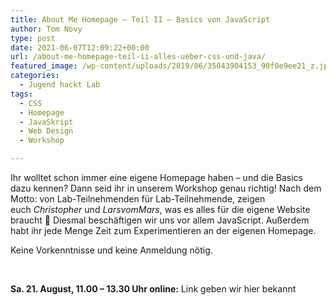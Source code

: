 ```yaml
---
title: About Me Homepage – Teil II – Basics von JavaScript
author: Tom Novy
type: post
date: 2021-06-07T12:09:22+00:00
url: /about-me-homepage-teil-ii-alles-ueber-css-und-java/
featured_image: /wp-content/uploads/2019/06/35043904153_90f0e9ee21_z.jpg
categories:
  - Jugend hackt Lab
tags:
  - CSS
  - Homepage
  - JavaSkript
  - Web Design
  - Workshop

---
```

Ihr wolltet schon immer eine eigene Homepage haben – und die Basics dazu kennen? Dann seid ihr in unserem Workshop genau richtig! Nach dem Motto: von Lab-Teilnehmenden für Lab-Teilnehmende, zeigen euch _Christopher_ und _LarsvomMars_, was es alles für die eigene Website braucht &#x1f642; Diesmal beschäftigen wir uns vor allem JavaScript. Außerdem habt ihr jede Menge Zeit zum Experimentieren an der eigenen Homepage.

Keine Vorkenntnisse und keine Anmeldung nötig.

&nbsp;

**Sa. 21. August, 11.00 &#8211; 13.30 Uhr online:** Link geben wir hier bekannt

&nbsp;